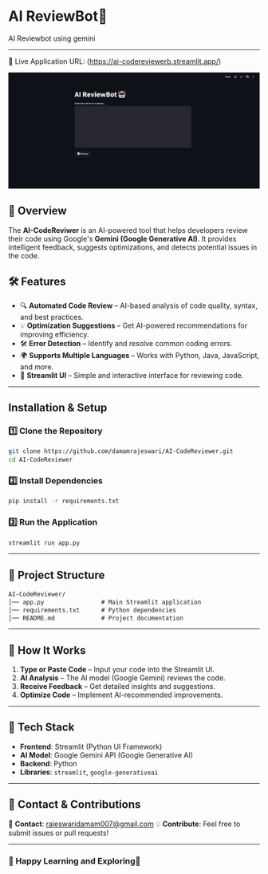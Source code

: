# AI ReviewBot🤖
AI Reviewbot using gemini

---
🔗 Live Application URL: (https://ai-codereviewerb.streamlit.app/)

[![Alt Text](images/test3.png)](https://ai-codereviewerb.streamlit.app/)

## 🚀 Overview
The **AI-CodeReviwer** is an AI-powered tool that helps developers review their code using Google's **Gemini (Google Generative AI)**. It provides intelligent feedback, suggests optimizations, and detects potential issues in the code.

## 🛠 Features
- 🔍 **Automated Code Review** – AI-based analysis of code quality, syntax, and best practices.
- 💡 **Optimization Suggestions** – Get AI-powered recommendations for improving efficiency.
- 🛠 **Error Detection** – Identify and resolve common coding errors.
- 🌍 **Supports Multiple Languages** – Works with Python, Java, JavaScript, and more.
- 🎨 **Streamlit UI** – Simple and interactive interface for reviewing code.

---

##  Installation & Setup

### **1️⃣ Clone the Repository**
```bash
git clone https://github.com/damamrajeswari/AI-CodeReviewer.git
cd AI-CodeReviewer
```

### **2️⃣ Install Dependencies**

```bash
pip install -r requirements.txt
```

### **3️⃣ Run the Application**
```bash
streamlit run app.py
```

---

## 📂 Project Structure
```
AI-CodeReviewer/
│── app.py                # Main Streamlit application
│── requirements.txt      # Python dependencies
│── README.md             # Project documentation
```

---

## 🧠 How It Works
1. **Type or Paste Code** – Input your code into the Streamlit UI.
2. **AI Analysis** – The AI model (Google Gemini) reviews the code.
3. **Receive Feedback** – Get detailed insights and suggestions.
4. **Optimize Code** – Implement AI-recommended improvements.



---

## 🤖 Tech Stack
- **Frontend**: Streamlit (Python UI Framework)
- **AI Model**: Google Gemini API (Google Generative AI)
- **Backend**: Python
- **Libraries**: `streamlit`, `google-generativeai`

---



## 📩 Contact & Contributions
📧 **Contact**: rajeswaridamam007@gmail.com
💡 **Contribute**: Feel free to submit issues or pull requests!

---

### 🎯 Happy Learning and Exploring🚀

